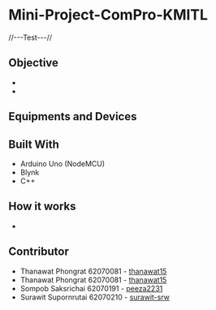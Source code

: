 # Mini-Project-ComPro-KMITL
//---Test---//
## Objective
*
*

## Equipments and Devices

## Built With
* Arduino Uno (NodeMCU)
* Blynk
* C++

## How it works
*

## Contributor
* Thanawat Phongrat  62070081 - [thanawat15](https://github.com/thanawat15)
* Thanawat Phongrat  62070081 - [thanawat15](https://github.com/thanawat15)
* Sompob Saksrichai  62070191 - [peeza2231](https://github.com/peeza2231)
* Surawit Supornrutai 62070210 - [surawit-srw](https://github.com/surawit-srw)
